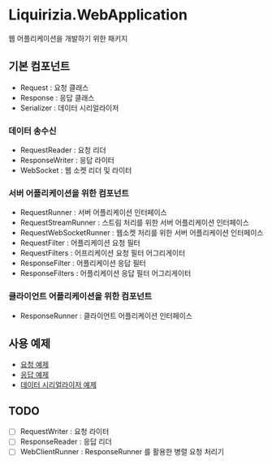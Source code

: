 # Liquirizia.WebApplication
웹 어플리케이션을 개발하기 위한 패키지

## 기본 컴포넌트
* Request : 요청 클래스
* Response : 응답 클래스
* Serializer : 데이터 시리얼라이저

### 데이터 송수신
* RequestReader : 요청 리더
* ResponseWriter : 응답 라이터
* WebSocket : 웹 소켓 리더 및 라이터

### 서버 어플리케이션을 위한 컴포넌트
* RequestRunner : 서버 어플리케이션 인터페이스
* RequestStreamRunner : 스트림 처리를 위한 서버 어플리케이션 인터페이스
* RequestWebSocketRunner : 웹소켓 처리를 위한 서버 어플리케이션 인터페이스
* RequestFilter : 어플리케이션 요청 필터
* RequestFilters : 어프리케이션 요청 필터 어그리게이터
* ResponseFilter : 어플리케이션 응답 필터
* ResponseFilters : 어플리케이션 응답 필터 어그리게이터

### 클라이언트 어플리케이션을 위한 컴포넌트
* ResponseRunner : 클라이언트 어플리케이션 인터페이스

## 사용 예제
* [요청 예제](/sample/WebApplication/Request/Sample.py)
* [응답 예제](/sample/WebApplication/Response/Sample.py)
* [데이터 시리얼라이저 예제](/sample/WebApplication/Serializer/Sample.py)

## TODO
* [ ] RequestWriter : 요청 라이터
* [ ] ResponseReader : 응답 리더
* [ ] WebClientRunner : ResponseRunner 를 활용한 병렬 요청 처리기